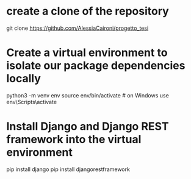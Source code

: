 # create a clone of the repository 
git clone https://github.com/AlessiaCaironi/progetto_tesi

# Create a virtual environment to isolate our package dependencies locally 
python3 -m venv env
source env/bin/activate              # on Windows use env\Scripts\activate

# Install Django and Django REST framework into the virtual environment
pip install django
pip install djangorestframework
